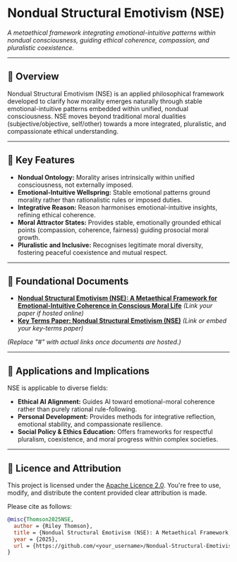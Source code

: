 # Nondual Structural Emotivism (NSE)

*A metaethical framework integrating emotional-intuitive patterns within nondual consciousness, guiding ethical coherence, compassion, and pluralistic coexistence.*

---

## 📖 Overview

Nondual Structural Emotivism (NSE) is an applied philosophical framework developed to clarify how morality emerges naturally through stable emotional-intuitive patterns embedded within unified, nondual consciousness. NSE moves beyond traditional moral dualities (subjective/objective, self/other) towards a more integrated, pluralistic, and compassionate ethical understanding.

---

## 🌟 Key Features

- **Nondual Ontology:** Morality arises intrinsically within unified consciousness, not externally imposed.
- **Emotional-Intuitive Wellspring:** Stable emotional patterns ground morality rather than rationalistic rules or imposed duties.
- **Integrative Reason:** Reason harmonises emotional-intuitive insights, refining ethical coherence.
- **Moral Attractor States:** Provides stable, emotionally grounded ethical points (compassion, coherence, fairness) guiding prosocial moral growth.
- **Pluralistic and Inclusive:** Recognises legitimate moral diversity, fostering peaceful coexistence and mutual respect.

---

## 🧭 Foundational Documents

- [**Nondual Structural Emotivism (NSE): A Metaethical Framework for Emotional-Intuitive Coherence in Conscious Moral Life**](#) *(Link your paper if hosted online)*
- [**Key Terms Paper: Nondual Structural Emotivism (NSE)**](#) *(Link or embed your key-terms paper)*

*(Replace "#" with actual links once documents are hosted.)*

---

## 🚀 Applications and Implications

NSE is applicable to diverse fields:

- **Ethical AI Alignment:** Guides AI toward emotional-moral coherence rather than purely rational rule-following.
- **Personal Development:** Provides methods for integrative reflection, emotional stability, and compassionate resilience.
- **Social Policy & Ethics Education:** Offers frameworks for respectful pluralism, coexistence, and moral progress within complex societies.

---

## 📝 Licence and Attribution

This project is licensed under the [Apache Licence 2.0](LICENSE). You're free to use, modify, and distribute the content provided clear attribution is made.

Please cite as follows:

```bibtex
@misc{Thomson2025NSE,
  author = {Riley Thomson},
  title = {Nondual Structural Emotivism (NSE): A Metaethical Framework for Emotional-Intuitive Coherence in Conscious Moral Life},
  year = {2025},
  url = {https://github.com/<your_username>/Nondual-Structural-Emotivism}
}


